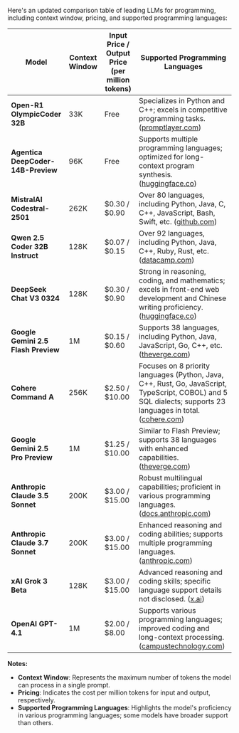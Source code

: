 Here's an updated comparison table of leading LLMs for programming, including context window, pricing, and supported programming languages:

| Model                                 | Context Window | Input Price / Output Price (per million tokens) | Supported Programming Languages                                                                                                                                                                                                                                             |
|---------------------------------------|----------------|-------------------------------------------------|------------------------------------------------------------------------------------------------------------------------------------------------------------------------------------------------------------------------------------------------------------------------------|
| **Open-R1 OlympicCoder 32B**          | 33K            | Free                                            | Specializes in Python and C++; excels in competitive programming tasks. ([promptlayer.com](https://www.promptlayer.com/models/olympiccoder-32b?utm_source=chatgpt.com)) |
| **Agentica DeepCoder-14B-Preview**    | 96K            | Free                                            | Supports multiple programming languages; optimized for long-context program synthesis. ([huggingface.co](https://huggingface.co/agentica-org/DeepCoder-14B-Preview?utm_source=chatgpt.com)) |
| **MistralAI Codestral-2501**          | 262K           | $0.30 / $0.90                                   | Over 80 languages, including Python, Java, C, C++, JavaScript, Bash, Swift, etc. ([github.com](https://github.com/marketplace/models/azureml-mistral/Codestral-2501?utm_source=chatgpt.com)) |
| **Qwen 2.5 Coder 32B Instruct**       | 128K           | $0.07 / $0.15                                   | Over 92 languages, including Python, Java, C++, Ruby, Rust, etc. ([datacamp.com](https://www.datacamp.com/tutorial/qwen-coder-2-5?utm_source=chatgpt.com)) |
| **DeepSeek Chat V3 0324**             | 128K           | $0.30 / $0.90                                   | Strong in reasoning, coding, and mathematics; excels in front-end web development and Chinese writing proficiency. ([huggingface.co](https://huggingface.co/deepseek-ai/DeepSeek-V3-0324?utm_source=chatgpt.com)) |
| **Google Gemini 2.5 Flash Preview**   | 1M             | $0.15 / $0.60                                   | Supports 38 languages, including Python, Java, JavaScript, Go, C++, etc. ([theverge.com](https://www.theverge.com/news/618839/google-gemini-ai-code-assist-free-individuals-availability?utm_source=chatgpt.com)) |
| **Cohere Command A**                  | 256K           | $2.50 / $10.00                                  | Focuses on 8 priority languages (Python, Java, C++, Rust, Go, JavaScript, TypeScript, COBOL) and 5 SQL dialects; supports 23 languages in total. ([cohere.com](https://cohere.com/research/papers/command-a-technical-report.pdf?utm_source=chatgpt.com)) |
| **Google Gemini 2.5 Pro Preview**     | 1M             | $1.25 / $10.00                                  | Similar to Flash Preview; supports 38 languages with enhanced capabilities. ([theverge.com](https://www.theverge.com/news/618839/google-gemini-ai-code-assist-free-individuals-availability?utm_source=chatgpt.com)) |
| **Anthropic Claude 3.5 Sonnet**       | 200K           | $3.00 / $15.00                                  | Robust multilingual capabilities; proficient in various programming languages. ([docs.anthropic.com](https://docs.anthropic.com/en/docs/build-with-claude/multilingual-support?utm_source=chatgpt.com)) |
| **Anthropic Claude 3.7 Sonnet**       | 200K           | $3.00 / $15.00                                  | Enhanced reasoning and coding abilities; supports multiple programming languages. ([anthropic.com](https://www.anthropic.com/claude/sonnet?utm_source=chatgpt.com)) |
| **xAI Grok 3 Beta**                   | 128K           | $3.00 / $15.00                                  | Advanced reasoning and coding skills; specific language support details not disclosed. ([x.ai](https://x.ai/news/grok-3?utm_source=chatgpt.com)) |
| **OpenAI GPT-4.1**                    | 1M             | $2.00 / $8.00                                   | Supports various programming languages; improved coding and long-context processing. ([campustechnology.com](https://campustechnology.com/articles/2025/04/23/openai-launches-gpt-4-1-with-upgrades-in-coding-context-processing-efficiency.aspx?admgarea=news&utm_source=chatgpt.com)) | ([Deepcoder 14B Preview (free) - API, Providers, Stats - OpenRouter](https://openrouter.ai/agentica-org/deepcoder-14b-preview%3Afree?utm_source=chatgpt.com), [New coding model DeepCoder-14B-Preview : r/LocalLLaMA - Reddit](https://www.reddit.com/r/LocalLLaMA/comments/1jvxi5f/new_coding_model_deepcoder14bpreview/?utm_source=chatgpt.com), [All You Need to Know About Cohere's Command A - Analytics Vidhya](https://www.analyticsvidhya.com/blog/2025/03/cohere-command-a/?utm_source=chatgpt.com), [[PDF] Command A: An Enterprise-Ready Large Language Model - Cohere](https://cohere.com/research/papers/command-a-technical-report.pdf?utm_source=chatgpt.com))

**Notes:**

- **Context Window**: Represents the maximum number of tokens the model can process in a single prompt.
- **Pricing**: Indicates the cost per million tokens for input and output, respectively.
- **Supported Programming Languages**: Highlights the model's proficiency in various programming languages; some models have broader support than others.
